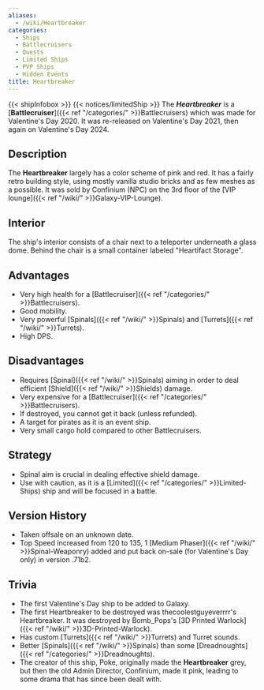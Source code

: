 ```yaml
---
aliases:
  - /wiki/Heartbreaker
categories:
  - Ships
  - Battlecruisers
  - Quests
  - Limited Ships
  - PVP Ships
  - Hidden Events
title: Heartbreaker
---
```


{{< shipInfobox >}} {{< notices/limitedShip >}} The **_Heartbreaker_** is a [**Battlecruiser**]({{< ref "/categories/" >}}Battlecruisers) which was made for Valentine's Day 2020. It was re-released on Valentine's Day 2021, then again on Valentine's Day 2024.

## Description

The **Heartbreaker** largely has a color scheme of pink and red. It has a fairly retro building style, using mostly vanilla studio bricks and as few meshes as a possible. It was sold by Confinium (NPC) on the 3rd floor of the [VIP lounge]({{< ref "/wiki/" >}}Galaxy-VIP-Lounge).

## Interior

The ship's interior consists of a chair next to a teleporter underneath a glass dome. Behind the chair is a small container labeled "Heartifact Storage".

## Advantages

- Very high health for a [Battlecruiser]({{< ref "/categories/" >}}Battlecruisers).
- Good mobility.
- Very powerful [Spinals]({{< ref "/wiki/" >}}Spinals) and [Turrets]({{< ref "/wiki/" >}}Turrets).
- High DPS.

## Disadvantages

- Requires [Spinal]({{< ref "/wiki/" >}}Spinals) aiming in order to deal efficient [Shield]({{< ref "/wiki/" >}}Shields) damage.
- Very expensive for a [Battlecruiser]({{< ref "/categories/" >}}Battlecruisers).
- If destroyed, you cannot get it back (unless refunded).
- A target for pirates as it is an event ship.
- Very small cargo hold compared to other Battlecruisers.

## Strategy

- Spinal aim is crucial in dealing effective shield damage.
- Use with caution, as it is a [Limited]({{< ref "/categories/" >}}Limited-Ships) ship and will be focused in a battle.

## Version History

- Taken offsale on an unknown date.
- Top Speed increased from 120 to 135, 1 [Medium Phaser]({{< ref "/wiki/" >}}Spinal-Weaponry) added and put back on-sale (for Valentine's Day only) in version .71b2.

## Trivia

- The first Valentine's Day ship to be added to Galaxy.
- The first Heartbreaker to be destroyed was thecoolestguyeverrrr's Heartbreaker. It was destroyed by Bomb_Pops's [3D Printed Warlock]({{< ref "/wiki/" >}}3D-Printed-Warlock).
- Has custom [Turrets]({{< ref "/wiki/" >}}Turrets) and Turret sounds.
- Better [Spinals]({{< ref "/wiki/" >}}Spinals) than some [Dreadnoughts]({{< ref "/categories/" >}}Dreadnoughts).
- The creator of this ship, Poke, originally made the **Heartbreaker** grey, but then the old Admin Director, Confinium, made it pink, leading to some drama that has since been dealt with.
